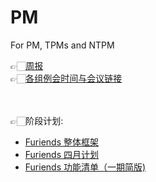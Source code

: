 # PM
For PM, TPMs and NTPM

👉🏻[周报](https://github.com/Furiends/PM/blob/main/weekly%20report.md)  
👉🏻[各组例会时间与会议链接](https://github.com/Furiends/PM/blob/main/meeting%20times%20and%20links.md)  

<br><br>
👉🏻阶段计划:
- [Furiends 整体框架](https://www.processon.com/embed/624189941e0853078935d0eb)  
- [Furiends 四月计划](https://www.processon.com/view/link/6244023e1efad40756d366a9#map)  
- [Furiends 功能清单（一期简版)](https://www.processon.com/view/link/6249b65e1e08530789495640#map) 

